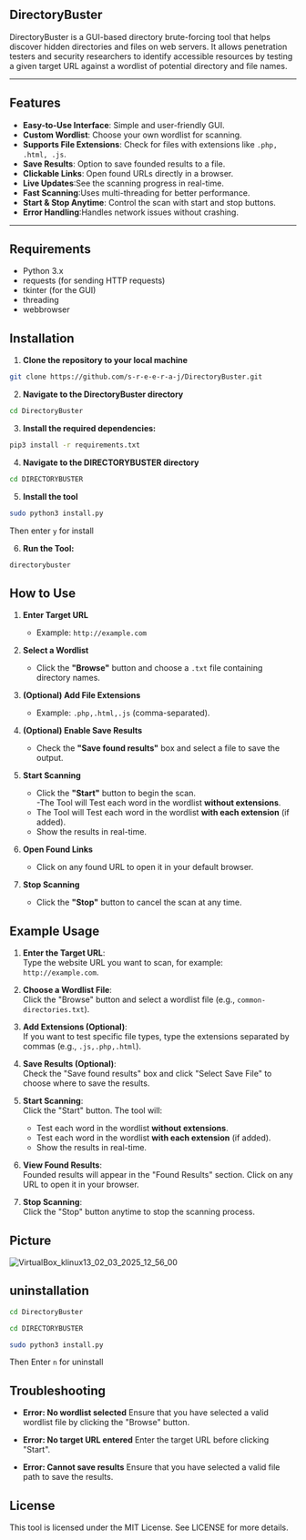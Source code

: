 ## DirectoryBuster

DirectoryBuster is a GUI-based directory brute-forcing tool that helps discover hidden directories and files on web servers. It allows penetration testers and security researchers to identify accessible resources by testing a given target URL against a wordlist of potential directory and file names.

---

## Features  

- **Easy-to-Use Interface**:  Simple and user-friendly GUI.  
- **Custom Wordlist**:
  Choose your own wordlist for scanning.  
- **Supports File Extensions**: Check for files with extensions like `.php, .html, .js`.  
-  **Save Results**: Option to save founded results to a file.  
-  **Clickable Links**: Open found URLs directly in a browser.  
-  **Live Updates**:See the scanning progress in real-time.  
-  **Fast Scanning**:Uses multi-threading for better performance.  
-  **Start & Stop Anytime**: Control the scan with start and stop buttons.  
-  **Error Handling**:Handles network issues without crashing.
  
---

## Requirements
- Python 3.x
- requests (for sending HTTP requests)
- tkinter (for the GUI)
- threading
- webbrowser
  
## Installation


1. **Clone the repository to your local machine**
```bash
git clone https://github.com/s-r-e-e-r-a-j/DirectoryBuster.git
```
2. **Navigate to the DirectoryBuster directory**
```bash
cd DirectoryBuster
```

3. **Install the required dependencies:**

```bash
pip3 install -r requirements.txt
```

4. **Navigate to the DIRECTORYBUSTER directory**
  ```bash
cd DIRECTORYBUSTER
```
5. **Install the tool**
  ```bash
sudo python3 install.py
```
Then enter `y` for install

6. **Run the Tool:**
```bash
directorybuster
```

## How to Use  

1. **Enter Target URL**  
   - Example: `http://example.com`

2. **Select a Wordlist**  
   - Click the **"Browse"** button and choose a `.txt` file containing directory names.

3. **(Optional) Add File Extensions**  
   - Example: `.php,.html,.js` (comma-separated).

4. **(Optional) Enable Save Results**  
   - Check the **"Save found results"** box and select a file to save the output.

5. **Start Scanning**  
   - Click the **"Start"** button to begin the scan.  
    -The Tool will  Test each word in the wordlist **without extensions**.
   - The Tool will Test each word in the wordlist **with each extension** (if added).
   - Show the results in real-time.

6. **Open Found Links**  
   - Click on any found URL to open it in your default browser.

7. **Stop Scanning**  
   - Click the **"Stop"** button to cancel the scan at any time.
     

  
## Example Usage

1. **Enter the Target URL**:  
   Type the website URL you want to scan, for example: `http://example.com`.

2. **Choose a Wordlist File**:  
   Click the "Browse" button and select a wordlist file (e.g., `common-directories.txt`).

3. **Add Extensions (Optional)**:  
   If you want to test specific file types, type the extensions separated by commas (e.g., `.js,.php,.html`).

4. **Save Results (Optional)**:  
   Check the "Save found results" box and click "Select Save File" to choose where to save the results.

5. **Start Scanning**:  
   Click the "Start" button. The tool will:
   - Test each word in the wordlist **without extensions**.
   - Test each word in the wordlist **with each extension** (if added).
   - Show the results in real-time.

6. **View Found Results**:  
   Founded results will appear in the "Found Results" section. Click on any URL to open it in your browser.

7. **Stop Scanning**:  
   Click the "Stop" button anytime to stop the scanning process.
   
## Picture


![VirtualBox_klinux13_02_03_2025_12_56_00](https://github.com/user-attachments/assets/ffc21e2f-876e-4b05-9378-507cd19445a3)



## uninstallation

```bash
cd DirectoryBuster
```
```bash
cd DIRECTORYBUSTER
```
```bash
sudo python3 install.py
```
Then Enter `n` for uninstall


## Troubleshooting

- **Error: No wordlist selected**
Ensure that you have selected a valid wordlist file by clicking the "Browse" button.

- **Error: No target URL entered**
Enter the target URL before clicking "Start".

- **Error: Cannot save results**
Ensure that you have selected a valid file path to save the results.

## License
This tool is licensed under the MIT License. See LICENSE for more details.



